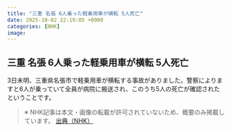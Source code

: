 ```yaml
---
title: "三重 名張 6人乗った軽乗用車が横転 5人死亡"
date: 2025-10-02 22:19:05 +0900
categories: [NHK]
image: 
---
```

## 三重 名張 6人乗った軽乗用車が横転 5人死亡

3日未明、三重県名張市で軽乗用車が横転する事故がありました。警察によりますと6人が乗っていて全員が病院に搬送され、このうち5人の死亡が確認されたということです。

> ※ NHK記事は本文・画像の転載が許可されていないため、概要のみ掲載しています。
[出典（NHK）](http://www3.nhk.or.jp/news/html/20251003/k10014939711000.html)
